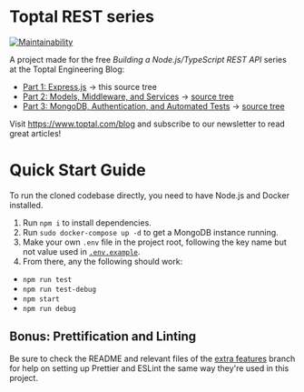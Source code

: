 # Toptal REST series

[![Maintainability](https://api.codeclimate.com/v1/badges/966e204fd4b23815ceb9/maintainability)](https://codeclimate.com/github/makinhs/toptal-rest-series/maintainability)

A project made for the free _Building a Node.js/TypeScript REST API_ series at the Toptal Engineering Blog:

- [Part 1: Express.js](https://www.toptal.com/express-js/nodejs-typescript-rest-api-pt-1) &rarr; this source tree
- [Part 2: Models, Middleware, and Services](https://www.toptal.com/express-js/nodejs-typescript-rest-api-pt-2) &rarr; [source tree](https://github.com/makinhs/toptal-rest-series/tree/toptal-article-02)
- [Part 3: MongoDB, Authentication, and Automated Tests](https://www.toptal.com/express-js/nodejs-typescript-rest-api-pt-3) &rarr; [source tree](https://github.com/makinhs/toptal-rest-series/tree/toptal-article-03)

Visit https://www.toptal.com/blog and subscribe to our newsletter to read great articles!

# Quick Start Guide

To run the cloned codebase directly, you need to have Node.js and Docker installed.

1. Run `npm i` to install dependencies.
2. Run `sudo docker-compose up -d` to get a MongoDB instance running.
3. Make your own `.env` file in the project root, following the key name but not value used in [`.env.example`](https://github.com/makinhs/toptal-rest-series/blob/toptal-article-03/.env.example).
4. From there, any the following should work:
  - `npm run test`
  - `npm run test-debug`
  - `npm start`
  - `npm run debug`

## Bonus: Prettification and Linting

Be sure to check the README and relevant files of the [extra features](https://github.com/makinhs/toptal-rest-series/tree/toptal-extra-features) branch for help on setting up Prettier and ESLint the same way they're used in this project.
